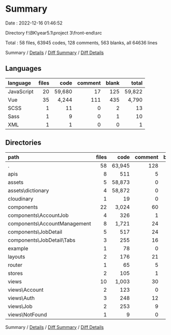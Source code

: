 # Summary

Date : 2022-12-16 01:46:52

Directory f:\\BK\\year5.1\\project 3\\front-end\\src

Total : 58 files,  63945 codes, 128 comments, 563 blanks, all 64636 lines

Summary / [Details](details.md) / [Diff Summary](diff.md) / [Diff Details](diff-details.md)

## Languages
| language | files | code | comment | blank | total |
| :--- | ---: | ---: | ---: | ---: | ---: |
| JavaScript | 20 | 59,680 | 17 | 125 | 59,822 |
| Vue | 35 | 4,244 | 111 | 435 | 4,790 |
| SCSS | 1 | 11 | 0 | 2 | 13 |
| Sass | 1 | 9 | 0 | 1 | 10 |
| XML | 1 | 1 | 0 | 0 | 1 |

## Directories
| path | files | code | comment | blank | total |
| :--- | ---: | ---: | ---: | ---: | ---: |
| . | 58 | 63,945 | 128 | 563 | 64,636 |
| apis | 8 | 511 | 5 | 59 | 575 |
| assets | 5 | 58,873 | 0 | 26 | 58,899 |
| assets\\dictionary | 4 | 58,872 | 0 | 26 | 58,898 |
| cloudinary | 1 | 19 | 0 | 4 | 23 |
| components | 22 | 3,024 | 60 | 275 | 3,359 |
| components\\AccountJob | 4 | 326 | 1 | 29 | 356 |
| components\\AccountManagement | 8 | 1,721 | 24 | 130 | 1,875 |
| components\\JobDetail | 5 | 517 | 24 | 40 | 581 |
| components\\JobDetail\\Tabs | 3 | 255 | 16 | 14 | 285 |
| example | 1 | 78 | 0 | 0 | 78 |
| layouts | 2 | 176 | 21 | 34 | 231 |
| router | 1 | 65 | 5 | 16 | 86 |
| stores | 2 | 105 | 1 | 14 | 120 |
| views | 10 | 1,003 | 30 | 117 | 1,150 |
| views\\Account | 2 | 123 | 0 | 16 | 139 |
| views\\Auth | 3 | 248 | 12 | 29 | 289 |
| views\\Job | 2 | 253 | 9 | 30 | 292 |
| views\\NotFound | 1 | 9 | 0 | 4 | 13 |

Summary / [Details](details.md) / [Diff Summary](diff.md) / [Diff Details](diff-details.md)